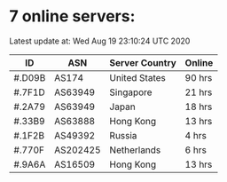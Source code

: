 # 7 online servers:

Latest update at: Wed Aug 19 23:10:24 UTC 2020

| ID | ASN | Server Country | Online |
| -- | --- | -------------- | ------ |
| #.D09B | AS174 | United States | 90 hrs |
| #.7F1D | AS63949 | Singapore | 21 hrs |
| #.2A79 | AS63949 | Japan | 18 hrs |
| #.33B9 | AS63888 | Hong Kong | 13 hrs |
| #.1F2B | AS49392 | Russia | 4 hrs |
| #.770F | AS202425 | Netherlands | 6 hrs |
| #.9A6A | AS16509 | Hong Kong | 13 hrs |

